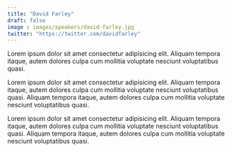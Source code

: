 ```yaml
---
title: "David Farley"
draft: false
image : images/speakers/david-farley.jpg
twitter: "https://twitter.com/davidfarley"
---
```


Lorem ipsum dolor sit amet consectetur adipisicing elit. Aliquam tempora itaque, autem dolores culpa cum mollitia voluptate nesciunt voluptatibus quasi.

Lorem ipsum dolor sit amet consectetur adipisicing elit. Aliquam tempora itaque, autem dolores culpa cum mollitia voluptate nesciunt voluptatibus quasi. Aliquam tempora itaque, autem dolores culpa cum mollitia voluptate nesciunt voluptatibus quasi.

Lorem ipsum dolor sit amet consectetur adipisicing elit. Aliquam tempora itaque, autem dolores culpa cum mollitia voluptate nesciunt voluptatibus quasi. Aliquam tempora itaque, autem dolores culpa cum mollitia voluptate nesciunt voluptatibus quasi.
